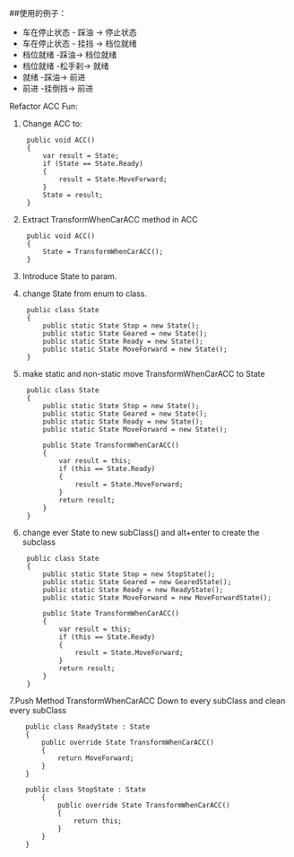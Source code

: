 ##使用的例子：
* 车在停止状态   - 踩油 -> 停止状态
* 车在停止状态   - 挂挡 -> 档位就绪
* 档位就绪 -踩油-> 档位就绪
* 档位就绪 -松手刹-> 就绪
* 就绪 -踩油-> 前进
* 前进 -挂倒挡-> 前进




Refactor ACC Fun:

1. Change ACC to:  

        public void ACC()
        {
            var result = State;
            if (State == State.Ready)
            {
                result = State.MoveForward;
            }
            State = result;
        }
        
2. Extract TransformWhenCarACC method in ACC  
        
        public void ACC()
        {
            State = TransformWhenCarACC();
        }

3. Introduce State to param.  
4. change State from enum to class.  

        public class State
        {
            public static State Stop = new State();
            public static State Geared = new State();
            public static State Ready = new State();
            public static State MoveForward = new State();
        }
    
5. make static and non-static move TransformWhenCarACC to State  
    
        public class State
        {
            public static State Stop = new State();
            public static State Geared = new State();
            public static State Ready = new State();
            public static State MoveForward = new State();
        
            public State TransformWhenCarACC()
            {
                var result = this;
                if (this == State.Ready)
                {
                    result = State.MoveForward;
                }
                return result;
            }
        }
    
6. change ever State to new subClass() and alt+enter to create the subclass  

        public class State
        {
            public static State Stop = new StopState();
            public static State Geared = new GearedState();
            public static State Ready = new ReadyState();
            public static State MoveForward = new MoveForwardState();
        
            public State TransformWhenCarACC()
            {
                var result = this;
                if (this == State.Ready)
                {
                    result = State.MoveForward;
                }
                return result;
            }
        }

7.Push Method TransformWhenCarACC Down to every subClass and clean every subClass  

        public class ReadyState : State
        {
            public override State TransformWhenCarACC()
            {
                return MoveForward;
            }
        }

        public class StopState : State
            {
                public override State TransformWhenCarACC()
                {
                    return this;
                }
            }
        }
